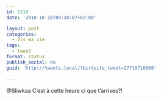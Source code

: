 ```yaml
---
id: 1310
date: '2010-10-18T09:30:07+02:00'

layout: post
categories:
  - Vis ma vie
tags:
  - tweet
format: status
publish_social: no
guid: 'http://tweets.local/?birdsite_tweet=27718710668'

---
```


@Sliwkaa C’est à cette heure ci que t’arrives?!